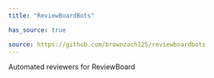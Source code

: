 ```yaml
---
title: "ReviewBoardBots"

has_source: true

source: https://github.com/brownzach125/reviewboardbots
---
```


Automated reviewers for ReviewBoard
